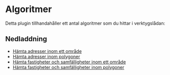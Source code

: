 # Algoritmer

Detta plugin tillhandahåller ett antal algoritmer som du hittar i verktygslådan:

## Nedladdning

* [Hämta adresser inom ett område](download-addresses-bounding.md)
* [Hämta adresser inom polygoner](download-addresses-polygons.md)
* [Hämta fastigheter och samfälligheter inom ett område](download-properties-bounding.md)
* [Hämta fastigheter och samfälligheter inom polygoner](download-properties-polygons.md)

